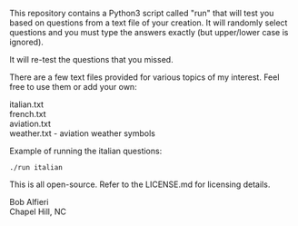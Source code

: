This repository contains a Python3 script called "run" that will test you based on questions from a text file of your creation. It will randomly select questions and you must type the answers exactly (but upper/lower case is ignored). 

It will re-test the questions that you missed.

There are a few text files provided for various topics of my interest. Feel free to use them or add your own:

italian.txt<br>
french.txt<br>
aviation.txt<br>
weather.txt - aviation weather symbols<br>

Example of running the italian questions:

    ./run italian

This is all open-source.  Refer to the LICENSE.md for licensing details.  

Bob Alfieri<br>
Chapel Hill, NC
